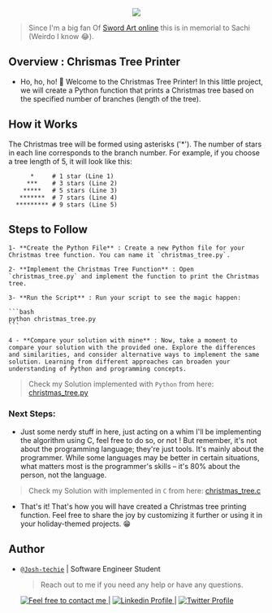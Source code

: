 <p align="center">
<img src ="https://i.pinimg.com/originals/37/c6/20/37c620871c6cdbc6063792a82df38d46.jpg">
</p>
<p aling="center">

> Since I'm a big fan Of [Sword Art online](https://en.wikipedia.org/wiki/Sword_Art_Online) this is in memorial to Sachi (Weirdo I know 😂).

</p>

<h2> Overview : Chrismas Tree Printer </h2>

- Ho, ho, ho! 🎄 Welcome to the Christmas Tree Printer! In this little project, we will create a Python function that prints a Christmas tree based on the specified number of branches (length of the tree).

<h2> How it Works </h2>

The Christmas tree will be formed using asterisks ('\*'). The number of stars in each line corresponds to the branch number. For example, if you choose a tree length of 5, it will look like this:

```
      *     # 1 star (Line 1)
     ***    # 3 stars (Line 2)
    *****   # 5 stars (Line 3)
   *******  # 7 stars (Line 4)
  ********* # 9 stars (Line 5)
```

<h2> Steps to Follow </h2>

    1- **Create the Python File** : Create a new Python file for your Christmas tree function. You can name it `christmas_tree.py`.

    2- **Implement the Christmas Tree Function** : Open `christmas_tree.py` and implement the function to print the Christmas tree.

    3- **Run the Script** : Run your script to see the magic happen:

    ```bash
    python christmas_tree.py
    ```

    4 - **Compare your solution with mine** : Now, take a moment to compare your solution with the provided one. Explore the differences and similarities, and consider alternative ways to implement the same solution. Learning from different approaches can broaden your understanding of Python and programming concepts.

> Check my Solution implemented with `Python` from here: [christmas_tree.py](./christmas_tree.py)

### Next Steps:

- Just some nerdy stuff in here, just acting on a whim I'll be implementing the algorithm using C, feel free to do so, or not ! But remember, it's not about the programming language; they're just tools. It's mainly about the programmer. While some languages may be better in certain situations, what matters most is the programmer's skills – it's 80% about the person, not the language.

> Check my Solution with implemented in `C` from here: [christmas_tree.c](./christmas_tree.c)

- That's it! That's how you will have created a Christmas tree printing function. Feel free to share the joy by customizing it further or using it in your holiday-themed projects. 😁

<h2> Author </h2>

- [`@Josh-techie`]() | Software Engineer Student

  > Reach out to me if you need any help or have any questions.

  <a href="mailto:youssef.abouyahia@e-polytechnique.ma">
  	<img alt="Feel free to contact me" src="https://img.shields.io/badge/-Ask_me_anything-blue?style=flat&logo=Gmail&logoColor=white&link=mailto:youssef.abouyahia@e-polytechnique.ma&color=3d85c6" />
  </a>
  <span> | </span>
    <a href="https://www.linkedin.com/in/youssef-abouyahia/">
        <img alt="Linkedin Profile" src="https://img.shields.io/badge/-Linkedin-0072b1?style=flat&logo=Linkedin&logoColor=white&link=https://www.linkedin.com/in/youssef-abouyahia/" />
    </a>
    <span> | </span>
    <a href="https://twitter.com/JoesephAb">
        <img alt="Twitter Profile" src="https://img.shields.io/badge/-Twitter-0072b1?style=flat&logo=Twitter&logoColor=white&link=https://twitter.com/JoesephAb&color=1DA1F2" />
    </a>
